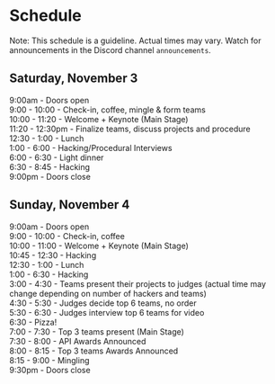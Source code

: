 # Schedule

Note: This schedule is a guideline. Actual times may vary. Watch for announcements in the Discord channel `announcements`.

## Saturday, November 3
9:00am - Doors open  
9:00 - 10:00 - Check-in, coffee, mingle & form teams  
10:00 - 11:20 - Welcome + Keynote (Main Stage)  
11:20 - 12:30pm - Finalize teams, discuss projects and procedure  
12:30 - 1:00 - Lunch  
1:00 - 6:00 - Hacking/Procedural Interviews  
6:00 - 6:30 - Light dinner  
6:30 - 8:45 - Hacking  
9:00pm - Doors close  

## Sunday, November 4
9:00am - Doors open  
9:00 - 10:00 - Check-in, coffee  
10:00 - 11:00 - Welcome + Keynote (Main Stage)  
10:45 - 12:30 - Hacking  
12:30 - 1:00 - Lunch  
1:00 - 6:30 - Hacking  
3:00 - 4:30 - Teams present their projects to judges (actual time may change depending on number of hackers and teams)  
4:30 - 5:30 - Judges decide top 6 teams, no order  
5:30 - 6:30 - Judges interview top 6 teams for video  
6:30 - Pizza!  
7:00 - 7:30 - Top 3 teams present (Main Stage)  
7:30 - 8:00 - API Awards Announced  
8:00 - 8:15 - Top 3 teams Awards Announced  
8:15 - 9:00 - Mingling  
9:30pm - Doors close  
